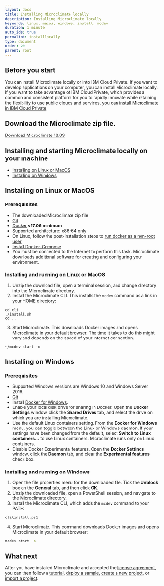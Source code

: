 ```yaml
---
layout: docs
title: Installing Microclimate locally
description: Installing Microclimate locally
keywords: linux, macos, windows, install, mcdev
duration: 1 minute
auto_ids: true
permalink: installlocally
type: document
order: 20
parent: root
---
```


## Before you start
You can install Microclimate locally or into IBM Cloud Private. If you want to develop applications on your computer, you can install Microclimate locally. If you want to take advantage of IBM Cloud Private, which provides a common and consistent platform for you to rapidly innovate while retaining the flexibility to use public clouds and services, you can [install Microclimate in IBM Cloud Private](https://github.com/IBM/charts/blob/master/stable/ibm-microclimate/README.md).

## Download the Microclimate zip file.

<a href="{{ site.downloadlink }}" class="download-link trackdownload" id="zipDownload">Download Microclimate 18.09</a>

## Installing and starting Microclimate locally on your machine

* [Installing on Linux or MacOS](#installing-on-linux-or-macos)
* [Installing on Windows](#installing-on-windows)

## Installing on Linux or MacOS

### Prerequisites
* The downloaded Microclimate zip file
* [Git](https://git-scm.com/)
* [Docker](https://www.docker.com/get-docker) **v17.06 minimum**
* Supported architecture: x86-64 only
* On Linux, follow the post-installation steps to [run docker as a non-root user](https://docs.docker.com/engine/installation/linux/linux-postinstall/)
* [Install Docker-Compose](https://docs.docker.com/compose/install/)
* You must be connected to the Internet to perform this task. Microclimate downloads additional software for creating and configuring your environment.

### Installing and running on Linux or MacOS
1. Unzip the download file, open a terminal session, and change directory into the Microclimate directory.
2. Install the Microclimate CLI. This installs the `mcdev` command as a link in your HOME directory:
```
cd cli
./install.sh
cd ..
```
3. Start Microclimate. This downloads Docker images and opens Microclimate in your default browser. The time it takes to do this might vary and depends on the speed of your Internet connection.
```
~/mcdev start -o
```

## Installing on Windows

### Prerequisites
* Supported Windows versions are Windows 10 and Windows Server 2016.
* [Git](https://git-scm.com/)
* Install [Docker for Windows](https://www.docker.com/docker-windows).
* Enable your local disk drive for sharing in Docker. Open the **Docker Settings** window, click the **Shared Drives** tab, and select the drive on which you are installing Microclimate.
* Use the default Linux containers setting. From the **Docker for Windows** menu, you can toggle between the Linux or Windows daemon. If your settings have been changed from the default, select **Switch to Linux containers...** to use Linux containers. Microclimate runs only on Linux containers.
* Disable Docker Experimental features. Open the **Docker Settings** window, click the **Daemon** tab, and clear the **Experimental features** check box.

### Installing and running on Windows
1. Open the file properties menu for the downloaded file. Tick the **Unblock** box on the **General** tab, and then click **OK**.
2. Unzip the downloaded file, open a PowerShell session, and navigate to the Microclimate directory.
3. Install the Microclimate CLI, which adds the `mcdev` command to your PATH:
```bash
cli\install.ps1
```
4. Start Microclimate. This command downloads Docker images and opens Microclimate in your default browser:
```bash
mcdev start -o
```

## What next
After you have installed Microclimate and accepted the [license agreement](license), you can then follow a [tutorial](tutorials-and-samples), [deploy a sample](tutorials-and-samples), [create a new project](creatingaproject), or [import a project](importingaproject).
